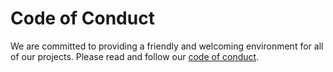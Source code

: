 # Code of Conduct
We are committed to providing a friendly and welcoming environment for all of our projects. Please read and follow our [code of conduct](https://github.com/MutluMinds/.github/blob/main/CODE_OF_CONDUCT.md).
